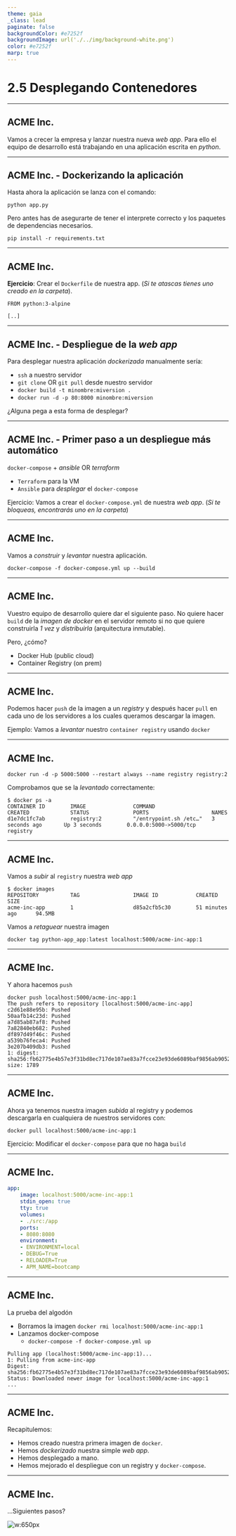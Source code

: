 ```yaml
---
theme: gaia
_class: lead
paginate: false
backgroundColor: #e7252f
backgroundImage: url('./../img/background-white.png')
color: #e7252f
marp: true
---
```

<!-- _backgroundImage: url('./../img/background-red.png') -->
<!-- _color: white -->

# 2.5 Desplegando Contenedores

---

## ACME Inc.

Vamos a crecer la empresa y lanzar nuestra nueva _web app_. Para ello el equipo de desarrollo está trabajando en una aplicación escrita en _python_.

---

## ACME Inc. - Dockerizando la aplicación

Hasta ahora la aplicación se lanza con el comando:

```
python app.py
```

Pero antes has de asegurarte de tener el interprete correcto y los paquetes de dependencias necesarios.

```
pip install -r requirements.txt
```

---

## ACME Inc.

**Ejercicio**: Crear el `Dockerfile` de nuestra app. (_Si te atascas tienes uno creado en la carpeta_).

```
FROM python:3-alpine

[..]
```

---

## ACME Inc. - Despliegue de la _web app_

Para desplegar nuestra aplicación _dockerizada_ manualmente sería:

- `ssh` a nuestro servidor
- `git clone` OR `git pull` desde nuestro servidor
- `docker build -t minombre:miversion .`
- `docker run -d -p 80:8000 minombre:miversion`

¿Alguna pega a esta forma de desplegar?

---

## ACME Inc. - Primer paso a un despliegue más automático

`docker-compose` + _ansible_ OR _terraform_

- `Terraform` para la VM
- `Ansible` para _desplegar_ el `docker-compose`

Ejercicio: Vamos a crear el `docker-compose.yml` de nuestra _web app_. (_Si te bloqueas, encontrarás uno en la carpeta_)

---

## ACME Inc.

Vamos a _construir_ y _levantar_ nuestra aplicación.

```
docker-compose -f docker-compose.yml up --build
```

---

## ACME Inc.

Vuestro equipo de desarrollo quiere dar el siguiente paso. No quiere hacer `build` de la _imagen de docker_ en el servidor remoto si no que quiere construirla _1 vez_ y _distribuirla_ (arquitectura inmutable).

Pero, ¿cómo?

- Docker Hub (public cloud)
- Container Registry (on prem)

---

## ACME Inc.

Podemos hacer `push` de la imagen a un _registry_ y después hacer `pull` en cada uno de los servidores a los cuales queramos descargar la imagen.

Ejemplo: Vamos a _levantar_ nuestro `container registry` usando `docker`

---

## ACME Inc.

```
docker run -d -p 5000:5000 --restart always --name registry registry:2
```

Comprobamos que se la _levantado_ correctamente:

```
$ docker ps -a
CONTAINER ID        IMAGE               COMMAND                  CREATED             STATUS              PORTS                    NAMES
d1e7dc1fc7ab        registry:2          "/entrypoint.sh /etc…"   3 seconds ago       Up 3 seconds        0.0.0.0:5000->5000/tcp   registry
```

---

## ACME Inc.

Vamos a _subir_ al `registry` nuestra _web app_

```
$ docker images
REPOSITORY          TAG                 IMAGE ID            CREATED             SIZE
acme-inc-app        1                   d85a2cfb5c30        51 minutes ago      94.5MB
```

Vamos a _retaguear_ nuestra imagen

```
docker tag python-app_app:latest localhost:5000/acme-inc-app:1
```

---
## ACME Inc.

Y ahora hacemos `push`

```
docker push localhost:5000/acme-inc-app:1
The push refers to repository [localhost:5000/acme-inc-app]
c2d61e88e95b: Pushed
50aafb14c23d: Pushed
a7d85ab87af8: Pushed
7a82840eb682: Pushed
df897d49f46c: Pushed
a539b76feca4: Pushed
3e207b409db3: Pushed
1: digest: sha256:fb62775e4b57e3f31bd8ec717de107ae83a7fcce23e93de6089baf9856ab9052 size: 1789
```
---
## ACME Inc.

Ahora ya tenemos nuestra imagen _subida_ al registry y podemos descargarla en cualquiera de nuestros servidores con:

```
docker pull localhost:5000/acme-inc-app:1
```

Ejercicio: Modificar el `docker-compose` para que no haga `build`

---
## ACME Inc.

```yaml
app:
    image: localhost:5000/acme-inc-app:1
    stdin_open: true
    tty: true
    volumes:
    - ./src:/app
    ports:
    - 8080:8080
    environment:
    - ENVIRONMENT=local
    - DEBUG=True
    - RELOADER=True
    - APM_NAME=bootcamp
```

---
## ACME Inc.

La prueba del algodón
- Borramos la imagen `docker rmi localhost:5000/acme-inc-app:1`
- Lanzamos docker-compose
    - `docker-compose -f docker-compose.yml up`

```
Pulling app (localhost:5000/acme-inc-app:1)...
1: Pulling from acme-inc-app
Digest: sha256:fb62775e4b57e3f31bd8ec717de107ae83a7fcce23e93de6089baf9856ab9052
Status: Downloaded newer image for localhost:5000/acme-inc-app:1
...
```

---
## ACME Inc.

Recapitulemos:
- Hemos creado nuestra primera imagen de `docker`.
- Hemos _dockerizado_ nuestra simple _web app_.
- Hemos desplegado a mano.
- Hemos mejorado el despliegue con un registry y `docker-compose`.

---
## ACME Inc.

...Siguientes pasos?

![w:650px](https://i.gifer.com/1j6A.gif)
